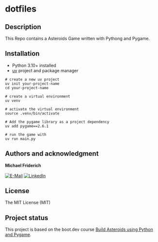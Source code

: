 # dotfiles

## Description

This Repo contains a Asteroids Game written with Pythong and Pygame.

## Installation

- Python 3.10+ installed
- [uv](https://github.com/astral-sh/uv) project and package manager

```
# create a new uv project
uv init your-project-name
cd your-project-name

# create a virtual environment
uv venv

# activate the virtual environment
source .venv/bin/activate

# Add the pygame library as a project dependency
uv add pygame==2.6.1

# run the game with
uv run main.py
```


## Authors and acknowledgment

**Michael Friderich**<br>
<br>
[![E-Mail](https://img.shields.io/badge/-Mail-090909?style=for-the-badge&logo=protonmail&logoColor=007BB6)][mail]
[![LinkedIn](https://img.shields.io/badge/-LinkedIn-090909?style=for-the-badge&logo=linkedin&logoColor=007BB6)][linkedin]

[mail]: mailto:gitlab@frideri.ch
[linkedin]: https://www.linkedin.com/in/michael-friderich-b699a4140/?locale=en_US

## License

The MIT License (MIT)

## Project status

This project is based on the boot.dev course [Build Asteroids using Python and Pygame](https://www.boot.dev/courses/build-asteroids-python).
